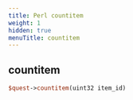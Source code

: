 ```yaml
---
title: Perl countitem
weight: 1
hidden: true
menuTitle: countitem
---
```

## countitem
```perl
$quest->countitem(uint32 item_id)
```